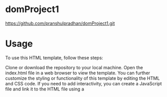 # domProject1
https://github.com/pranshulpradhan/domProject1.git

# Usage
To use this HTML template, follow these steps:

Clone or download the repository to your local machine. Open the index.html file in a web browser to view the template. You can further customize the styling or functionality of this template by editing the HTML and CSS code. If you need to add interactivity, you can create a JavaScript file and link it to the HTML file using a <script> tag.
